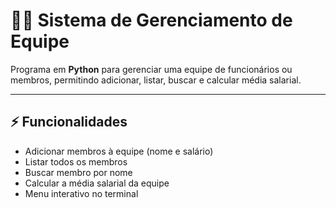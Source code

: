 # 🧑‍💼 Sistema de Gerenciamento de Equipe

Programa em **Python** para gerenciar uma equipe de funcionários ou membros, permitindo adicionar, listar, buscar e calcular média salarial.

---

## ⚡ Funcionalidades

- Adicionar membros à equipe (nome e salário)
- Listar todos os membros
- Buscar membro por nome
- Calcular a média salarial da equipe
- Menu interativo no terminal
